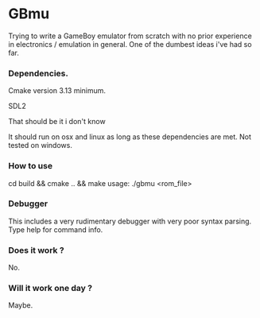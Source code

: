 # GBmu

Trying to write a GameBoy emulator from scratch with no prior experience in electronics / emulation in general.
One of the dumbest ideas i've had so far.

### Dependencies.
Cmake version 3.13 minimum.

SDL2

That should be it i don't know

It should run on osx and linux as long as these dependencies are met. Not tested on windows.

### How to use
cd build && cmake .. && make
usage: ./gbmu <rom_file>

### Debugger 
This includes a very rudimentary debugger with very poor syntax parsing. Type help for command info.

### Does it work ?
No.

### Will it work one day ?
Maybe.
